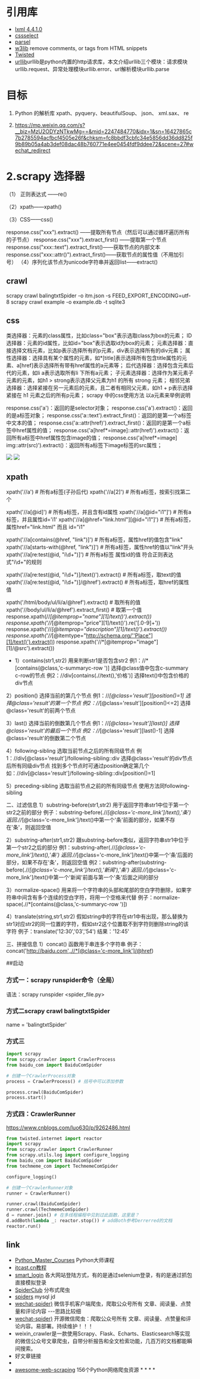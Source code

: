 
# 引用库
* [lxml 4.4.1.0]()
* [cssselect]()
* [parsel]()
* [w3lib](https://github.com/scrapy/w3lib) remove comments, or tags from HTML snippets
* [Twisted]()
* [urllib]()urllib是python内置的http请求库，本文介绍urllib三个模块：请求模块urllib.request、异常处理模块urllib.error、url解析模块urllib.parse



# 目标
1. Python 的解析库 xpath、pyquery、beautifulSoup、 json、 xml.sax、 re

3. https://mp.weixin.qq.com/s?__biz=MzU2ODYzNTkwMg==&mid=2247484770&idx=1&sn=16427865c7b2785594acfbcf4505e26f&chksm=fc8bbdf3cbfc34e5856dd36dd825f9b89b05a4ab3def08dac48b760771e4ee0454fdf9ddee72&scene=27#wechat_redirect
# 2.scrapy 选择器
（1） 正则表达式 ——re()

（2）xpath——xpath()

（3）CSS——css()

response.css("xxx").extract() ——提取所有节点（然后可以通过循环遍历所有的子节点）
response.css("xxx").extract_first() ——提取第一个节点
response.css("xxx::text").extract_first()——获取节点的内部文本
response.css("xxx::attr()").extract_first()——获取节点的属性值（不用加引号）
（4）序列化该节点为unicode字符串并返回list——extract()



## crawl
scrapy crawl  balingtxtSpider -o itm.json -s FEED_EXPORT_ENCODING=utf-8
scrapy crawl example -o example.db -t sqlite3 [](https://www.cnblogs.com/hhh5460/p/5836136.html)



## css
类选择器：元素的class属性，比如class="box"表示选取class为box的元素；
ID选择器：元素的id属性，比如id="box"表示选取id为box的元素；
元素选择器：直接选择文档元素，比如p表示选择所有的p元素，div表示选择所有的div元素；
属性选择器：选择具有某个属性的元素，如*[title]表示选择所有包含title属性的元素、a[href]表示选择所有带有href属性的a元素等；
后代选择器：选择包含元素后代的元素，如li a表示选取所有li 下所有a元素；
子元素选择器：选择作为某元素子元素的元素，如h1 > strong表示选择父元素为h1 的所有 strong 元素；
相邻兄弟选择器：选择紧接在另一元素后的元素，且二者有相同父元素，如h1 + p表示选择紧接在 h1 元素之后的所有p元素；
scrapy 中的css使用方法
以a元素来举例说明

response.css('a')：返回的是selector对象；
response.css('a').extract()：返回的是a标签对象；
response.css('a::text').extract_first()：返回的是第一个a标签中文本的值；
response.css('a::attr(href)').extract_first()：返回的是第一个a标签中href属性的值；
response.css('a[href*=image]::attr(href)').extract()：返回所有a标签中href属性包含image的值；
response.css('a[href*=image] img::attr(src)').extract()：返回所有a标签下image标签的src属性；

![](./css.png)
![](./debug_demo.jpg)

##  xpath
xpath('//a')    # 所有a标签(子孙后代)
xpath('//a[2]')        # 所有a标签，按索引找第二个

xpath('//a[@id]')    # 所有a标签，并且含有id属性
xpath('//a[@id="i1"]')        # 所有a标签，并且属性id='i1'
xpath('//a[@href="link.html"][@id="i1"]')    # 所有a标签，属性href="link.html" 而且 id="i1"

xpath('//a[contains(@href, "link")]')    # 所有a标签，属性href的值包含"link"
xpath('//a[starts-with(@href, "link")]')    # 所有a标签，属性href的值以"link"开头
xpath('//a[re:test(@id, "i\d+")]')        # 所有a标签 属性id的值 符合正则表达式"i\d+"的规则

xpath('//a[re:test(@id, "i\d+")]/text()').extract()        # 所有a标签，取text的值
xpath('//a[re:test(@id, "i\d+")]/@href').extract()        # 所有a标签，取href的属性值

xpath('/html/body/ul/li/a/@href').extract()        # 取所有的值
xpath('//body/ul/li/a/@href').extract_first()    # 取第一个值
response.xpath(//*[@itemprop="name"][1]/text()').extract())
response.xpath('//*[@itemprop="price"][1]/text()').re('[.0-9]+'))
response.xpath('//*[@itemprop="description"][1]/text()').extract())
response.xpath('//*[@itemtype="http://schema.org/''Place"][1]/text()').extract())
response.xpath('//*[@itemprop="image"][1]/@src').extract())

- [](http://www.gooseeker.com/doc/thread-1852-1-1.html)
1）contains(str1,str2)  用来判断str1是否包含str2
例1：//*[contains(@class,'c-summaryc-row ')]  选择@class值中包含c-summary c-row的节点
例2：//div[contains(.//text(),'价格')]  选择text()中包含价格的div节点

2）position()  选择当前的第几个节点
例1：//*[@class='result'][position()=1]   选择@class='result'的第一个节点
例2：//*[@class='result'][position()<=2]   选择@class='result'的前两个节点

3）last()  选择当前的倒数第几个节点
例1：//*[@class='result'][last()]   选择@class='result'的最后一个节点
例2：//*[@class='result'][last()-1]   选择@class='result'的倒数第二个节点

4）following-sibling 选取当前节点之后的所有同级节点
例1：//div[@class='result']/following-sibling::div   选择@class='result'的div节点后所有同级div节点     找到多个节点时可通过position确定第几个如：//div[@class='result']/following-sibling::div[position()=1]

5）preceding-sibling 选取当前节点之前的所有同级节点
使用方法同following-sibling

二、过滤信息
1）substring-before(str1,str2)  用于返回字符串str1中位于第一个str2之前的部分
例子：substring-before(.//*[@class='c-more_link']/text(),'条')
返回.//*[@class='c-more_link']/text()中第一个'条'前面的部分，如果不存在'条'，则返回空值

2）substring-after(str1,str2)  跟substring-before类似，返回字符串str1中位于第一个str2之后的部分
例1：substring-after(.//*[@class='c-more_link']/text(),'条')
返回.//*[@class='c-more_link']/text()中第一个’条’后面的部分，如果不存在'条'，则返回空值
例2：substring-after(substring-before(.//*[@class='c-more_link']/text(),'新闻'),'条')
返回.//*[@class='c-more_link']/text()中第一个'新闻'前面与第一个'条'后面之间的部分

3）normalize-space()
用来将一个字符串的头部和尾部的空白字符删除，如果字符串中间含有多个连续的空白字符，将用一个空格来代替
例子：normalize-space(.//*[contains(@class,'c-summaryc-row ')])

4）translate(string,str1,str2)
假如string中的字符在str1中有出现，那么替换为str1对应str2的同一位置的字符，假如str2这个位置取不到字符则删除string的该字符
例子：translate('12:30','03','54')   结果：'12:45'

三、拼接信息
1）concat()  函数用于串连多个字符串
例子：concat('http://baidu.com',.//*[@class='c-more_link']/@href)



##启动

### 方式一：scrapy runspider命令（全局）
语法：scrapy runspider <spider_file.py>

### 方式二scrapy crawl balingtxtSpider
name = 'balingtxtSpider'

### 方式三
```python
import scrapy
from scrapy.crawler import CrawlerProcess
from baidu_com import BaiduComSpider

# 创建一个CrawlerProcess对象
process = CrawlerProcess() # 括号中可以添加参数

process.crawl(BaiduComSpider)
process.start()
```

### 方式四：CrawlerRunner
https://www.cnblogs.com/luo630/p/9262486.html
```python
from twisted.internet import reactor
import scrapy
from scrapy.crawler import CrawlerRunner
from scrapy.utils.log import configure_logging
from baidu_com import BaiduComSpider
from techmeme_com import TechmemeComSpider

configure_logging()

# 创建一个CrawlerRunner对象
runner = CrawlerRunner()

runner.crawl(BaiduComSpider)
runner.crawl(TechmemeComSpider)
d = runner.join() # 在多线程编程中见到过此函数，这里是？
d.addBoth(lambda _: reactor.stop()) # addBoth参考Derrerred的文档
reactor.run()
```

## link
* [Python_Master_Courses](https://github.com/makelove/Python_Master_Courses/) Python大师课程 
* [itcast.cn教程](https://github.com/AndyofJuly?tab=repositories)
* [smart_login](https://github.com/SpiderClub/smart_login) 各大网站登陆方式，有的是通过selenium登录，有的是通过抓包直接模拟登录
* [SpiderClub](https://github.com/SpiderClub) 分布式爬虫
* [spiders](https://github.com/asen477/scrapy/blob/master/goods/goods/spiders/jd_spider.py) mysql jd
* [wechat-spider)](https://github.com/pythonchannel/wechat-spider) 微信手机客户端爬虫，爬取公众号所有 文章、阅读量、点赞量和评论内容 ---思路比较细
* [wechat-spider)](https://github.com/striver-ing/wechat-spider) 开源微信爬虫：爬取公众号所有 文章、阅读量、点赞量和评论内容。易部署。持续维护！！！
* [](https://github.com/54xingzhe/weixin_crawler) weixin_crawler是一款使用Scrapy、Flask、Echarts、Elasticsearch等实现的微信公众号文章爬虫，自带分析报告和全文检索功能，几百万的文档都能瞬间搜索。
* [](https://github.com/pythonchannel/download-no-copyright-image) 好文章链接
* [](https://mp.weixin.qq.com/s?__biz=MjM5MTQ4NjA3Nw==&mid=2459678096&idx=1&sn=2cc8436f8ab35b03ba81e4e65758ecac&chksm=b1dbcc8286ac4594116c20aa6c9ff36e3428cd19903225bc8e27f20d8e3c27930f4f79d06550&scene=21#wechat_redirect)
* [awesome-web-scraping](https://github.com/lorien/awesome-web-scraping/blob/master/python.md#web-scraping) 156个Python网络爬虫资源
*[]()
*[]()
*[]()
*[]()
